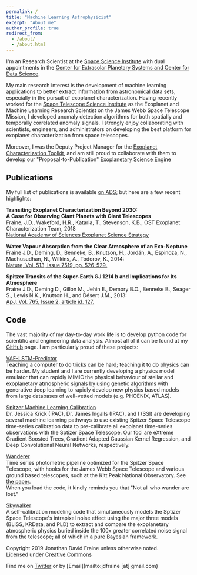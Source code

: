 ```yaml
---
permalink: /
title: "Machine Learning Astrophysicist"
excerpt: "About me"
author_profile: true
redirect_from: 
  - /about/
  - /about.html
---
```


I'm an Research Scientist at the [Space Science Institute](http://spacescience.org/) with dual appointments in the [Center for Extrasolar Planetary Systems and Center for Data Science](https://www.spacescience.org/research.php).

My main research interest is the development of machine learning applications to better extract information from astronomical data sets, especially in the pursuit of exoplanet characterization. Having recently worked for the [Space Telescope Science Institute](http://www.stsci.edu/) as the Exoplanet and Machine Learning Research Scientist on the James Webb Space Telescope Mission, I developed anomaly detection algorithms for both spatially and temporally correlated anomaly signals. I strongly enjoy collaborating with scientists, engineers, and administrators on developing the best platform for exoplanet characterization from space telescopes.

Moreover, I was the Deputy Project Manager for the [Exoplanet Characterization Toolkit](https://github.com/exoctk), and am still proud to collaborate with them to develop our "Proposal-to-Publication" [Exoplanetary Science Engine](https://exoctk.stsci.edu/)


## Publications  
My full list of publications is available [on ADS](http://adsabs.harvard.edu/cgi-bin/nph-abs_connect?return_req=no_params&author=Fraine&db_key=PRE); but here are a few recent highlights:

**Transiting Exoplanet Characterization Beyond 2030:**  
**A Case for Observing Giant Planets with Giant Telescopes**  
Fraine, J.D., Wakeford, H.R., Kataria, T., Stevenson, K.B., OST Exoplanet Characterization Team, 2018  
[National Academy of Sciences Exoplanet Science Strategy](https://astrobiology.nasa.gov/news/exoplanet-science-strategy/)

**Water Vapour Absorption from the Clear Atmosphere of an Exo-Neptune**  
Fraine J.D., Deming, D., Benneke, B., Knutson, H., Jordán, A., Espinoza, N., Madhusudhan, N., Wilkins, A., Todorov, K., 2014:  
[Nature, Vol. 513, Issue 7519, pp. 526-529.](https://www.nature.com/articles/nature13785?proof=true&platform=oscar&draft=journal)


**Spitzer Transits of the Super-Earth GJ 1214 b and Implications for Its Atmosphere**  
Fraine J.D., Deming D., Gillon M., Jehin E., Demory B.O., Benneke B., Seager S., Lewis N.K., Knutson H., and Désert J.M., 2013:  
[ApJ, Vol. 765, Issue 2, article id. 127.](https://iopscience.iop.org/article/10.1088/0004-637X/765/1/24)

## Code
The vast majority of my day-to-day work life is to develop python code for scientific and engineering data analysis. Almost all of it can be found at my [GitHub](https://github.com/exowanderer) page.
I am particularly proud of these projects:  

[VAE-LSTM-Predictor](https://github.com/exowanderer/vaelstmpredictor)  
    Teaching a computer to do tricks can be hard; teaching it to do physics can be harder. My student and I are currently developing a physics model emulator that can rapidly MIMIC the physical behaviour of stellar and exoplanetary atmospheric signals by using genetic algorithms with generative deep learning to rapidly develop new physics based models from large databases of well-vetted models (e.g. PHOENIX, ATLAS).

[Spitzer Machine Learning Calibration](http://github.com/exowanderer/SpitzerDeeplearningNetwork)  
    Dr. Jessica Krick (IPAC), Dr. James Ingalls (IPAC), and I (SSI) are developing several machine learning pathways to use existing Spitzer Space Telescope time-series calibration data to pre-calibrate all exoplanet time-series observations with the Sptizer Space Telescope. Our foci are eXtreme Gradient Boosted Trees, Gradient Adapted Gaussian Kernel Regression, and Deep Convolutional Neural Networks, respectively. 


[Wanderer](https://github.com/exowanderer/Wanderer)  
    Time series photometric pipeline optimized for the Spitzer Space Telescope, with hooks for the James Webb Space Telescope and various ground based telescopes, such at the Kitt Peak National Observatory. See [the paper](https://iopscience.iop.org/article/10.1088/0004-637X/765/1/24).  
    When you load the code, it kindly reminds you that "Not all who wander are lost."


[Skywalker](http://github.com/munozcar/skywalker)  
    A self-calibration modeling code that simultaneously models the Sptizer Space Telescope's intrapixel noise effect using the major three models (BLISS, KRData, and PLD) to extract and compare the exoplanetary atmospheric physics buried inside the 100x greater correlated noise signal from the telescope; all of which in a pure Bayesian framework.

Copyright 2019 Jonathan David Fraine unless otherwise noted.  
Licensed under [Creative Commons](http://creativecommons.org/licenses/by-nc-sa/3.0/)  

Find me on [Twitter](https://twitter.com/exowanderer) or by [Email](mailto:jdfraine [at] gmail.com)
